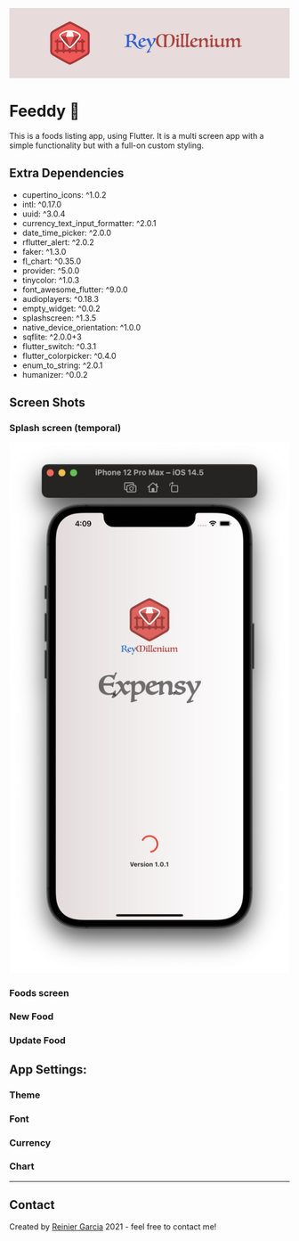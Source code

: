 ![Rey Millenium Banner](https://github.com/reymillenium/images/blob/master/reymillenium_banner_800x200.png)

# Feeddy 🥘

This is a foods listing app, using Flutter. It is a multi screen app with a simple functionality but with a full-on custom styling.

## Extra Dependencies
  
- cupertino_icons: ^1.0.2
- intl: ^0.17.0
- uuid: ^3.0.4
- currency_text_input_formatter: ^2.0.1
- date_time_picker: ^2.0.0
- rflutter_alert: ^2.0.2
- faker: ^1.3.0
- fl_chart: ^0.35.0
- provider: ^5.0.0
- tinycolor: ^1.0.3
- font_awesome_flutter: ^9.0.0
- audioplayers: ^0.18.3
- empty_widget: ^0.0.2
- splashscreen: ^1.3.5
- native_device_orientation: ^1.0.0
- sqflite: ^2.0.0+3
- flutter_switch: ^0.3.1
- flutter_colorpicker: ^0.4.0
- enum_to_string: ^2.0.1
- humanizer: ^0.0.2

## Screen Shots

### Splash screen (temporal)
![Transactions screen](https://github.com/reymillenium/images/blob/master/my_projects/18_Expensy/splash_screen.png)

### Foods screen

### New Food

### Update Food

## App Settings:

### Theme

### Font

### Currency

### Chart

***
## Contact
Created by [Reinier Garcia](https://reiniergarcia.dev/) 2021 - feel free to contact me!
